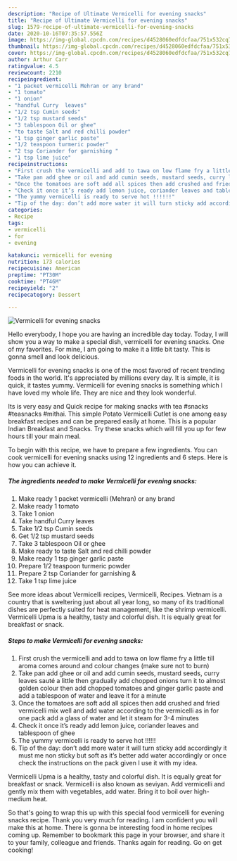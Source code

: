 ```yaml
---
description: "Recipe of Ultimate Vermicelli for evening snacks"
title: "Recipe of Ultimate Vermicelli for evening snacks"
slug: 1579-recipe-of-ultimate-vermicelli-for-evening-snacks
date: 2020-10-16T07:35:57.556Z
image: https://img-global.cpcdn.com/recipes/d4528060edfdcfaa/751x532cq70/vermicelli-for-evening-snacks-recipe-main-photo.jpg
thumbnail: https://img-global.cpcdn.com/recipes/d4528060edfdcfaa/751x532cq70/vermicelli-for-evening-snacks-recipe-main-photo.jpg
cover: https://img-global.cpcdn.com/recipes/d4528060edfdcfaa/751x532cq70/vermicelli-for-evening-snacks-recipe-main-photo.jpg
author: Arthur Carr
ratingvalue: 4.5
reviewcount: 2210
recipeingredient:
- "1 packet vermicelli Mehran or any brand"
- "1 tomato"
- "1 onion"
- "handful Curry  leaves"
- "1/2 tsp Cumin seeds"
- "1/2 tsp mustard seeds"
- "3 tablespoon Oil or ghee"
- "to taste Salt and red chilli powder"
- "1 tsp ginger garlic paste"
- "1/2 teaspoon turmeric powder"
- "2 tsp Coriander for garnishing "
- "1 tsp lime juice"
recipeinstructions:
- "First crush the vermicelli and add to tawa on low flame fry a little till aroma comes around and colour changes (make sure not to burn)"
- "Take pan add ghee or oil and add cumin seeds, mustard seeds, curry leaves sauté a little then gradually add chopped onions turn it to almost golden colour then add chopped tomatoes and ginger garlic paste and add a tablespoon of water and leave it for a minute"
- "Once the tomatoes are soft add all spices then add crushed and fried vermicelli mix well and add water according to the vermicelli as in for one pack add a glass of water and let it steam for 3-4 minutes"
- "Check it once it’s ready add lemon juice, coriander leaves and tablespoon of ghee"
- "The yummy vermicelli is ready to serve hot !!!!!!"
- "Tip of the day: don’t add more water it will turn sticky add accordingly it must me non sticky but soft as it’s better add water accordingly or once check the instructions on the pack given I use it with my idea."
categories:
- Recipe
tags:
- vermicelli
- for
- evening

katakunci: vermicelli for evening 
nutrition: 173 calories
recipecuisine: American
preptime: "PT30M"
cooktime: "PT46M"
recipeyield: "2"
recipecategory: Dessert

---
```



![Vermicelli for evening snacks](https://img-global.cpcdn.com/recipes/d4528060edfdcfaa/751x532cq70/vermicelli-for-evening-snacks-recipe-main-photo.jpg)

Hello everybody, I hope you are having an incredible day today. Today, I will show you a way to make a special dish, vermicelli for evening snacks. One of my favorites. For mine, I am going to make it a little bit tasty. This is gonna smell and look delicious.

Vermicelli for evening snacks is one of the most favored of recent trending foods in the world. It's appreciated by millions every day. It is simple, it is quick, it tastes yummy. Vermicelli for evening snacks is something which I have loved my whole life. They are nice and they look wonderful.

Its is very easy and Quick recipe for making snacks with tea #snacks #teasnacks #mithai. This simple Potato Vermicelli Cutlet is one among easy breakfast recipes and can be prepared easily at home. This is a popular Indian Breakfast and Snacks. Try these snacks which will fill you up for few hours till your main meal.


To begin with this recipe, we have to prepare a few ingredients. You can cook vermicelli for evening snacks using 12 ingredients and 6 steps. Here is how you can achieve it.

<!--inarticleads1-->

##### The ingredients needed to make Vermicelli for evening snacks:

1. Make ready 1 packet vermicelli (Mehran) or any brand
1. Make ready 1 tomato
1. Take 1 onion
1. Take handful Curry  leaves
1. Take 1/2 tsp Cumin seeds
1. Get 1/2 tsp mustard seeds
1. Take 3 tablespoon Oil or ghee
1. Make ready to taste Salt and red chilli powder
1. Make ready 1 tsp ginger garlic paste
1. Prepare 1/2 teaspoon turmeric powder
1. Prepare 2 tsp Coriander for garnishing &amp;
1. Take 1 tsp lime juice


See more ideas about Vermicelli recipes, Vermicelli, Recipes. Vietnam is a country that is sweltering just about all year long, so many of its traditional dishes are perfectly suited for heat management, like the shrimp vermicelli. Vermicelli Upma is a healthy, tasty and colorful dish. It is equally great for breakfast or snack. 

<!--inarticleads2-->

##### Steps to make Vermicelli for evening snacks:

1. First crush the vermicelli and add to tawa on low flame fry a little till aroma comes around and colour changes (make sure not to burn)
1. Take pan add ghee or oil and add cumin seeds, mustard seeds, curry leaves sauté a little then gradually add chopped onions turn it to almost golden colour then add chopped tomatoes and ginger garlic paste and add a tablespoon of water and leave it for a minute
1. Once the tomatoes are soft add all spices then add crushed and fried vermicelli mix well and add water according to the vermicelli as in for one pack add a glass of water and let it steam for 3-4 minutes
1. Check it once it’s ready add lemon juice, coriander leaves and tablespoon of ghee
1. The yummy vermicelli is ready to serve hot !!!!!!
1. Tip of the day: don’t add more water it will turn sticky add accordingly it must me non sticky but soft as it’s better add water accordingly or once check the instructions on the pack given I use it with my idea.


Vermicelli Upma is a healthy, tasty and colorful dish. It is equally great for breakfast or snack. Vermicelli is also known as seviyan. Add vermicelli and gently mix them with vegetables, add water. Bring it to boil over high-medium heat. 

So that's going to wrap this up with this special food vermicelli for evening snacks recipe. Thank you very much for reading. I am confident you will make this at home. There is gonna be interesting food in home recipes coming up. Remember to bookmark this page in your browser, and share it to your family, colleague and friends. Thanks again for reading. Go on get cooking!
